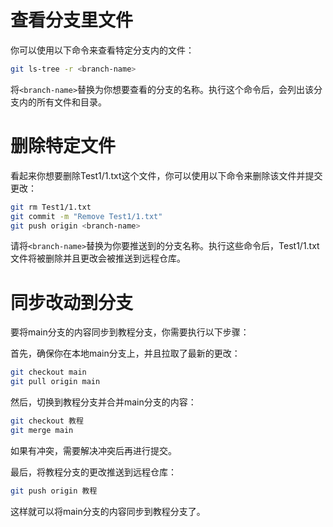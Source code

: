 # 查看分支里文件

你可以使用以下命令来查看特定分支内的文件：

```bash
git ls-tree -r <branch-name>
```

将`<branch-name>`替换为你想要查看的分支的名称。执行这个命令后，会列出该分支内的所有文件和目录。



# 删除特定文件

看起来你想要删除Test1/1.txt这个文件，你可以使用以下命令来删除该文件并提交更改：

```bash
git rm Test1/1.txt
git commit -m "Remove Test1/1.txt"
git push origin <branch-name>
```

请将`<branch-name>`替换为你要推送到的分支名称。执行这些命令后，Test1/1.txt文件将被删除并且更改会被推送到远程仓库。



# 同步改动到分支

要将main分支的内容同步到教程分支，你需要执行以下步骤：

首先，确保你在本地main分支上，并且拉取了最新的更改：

```bash
git checkout main
git pull origin main
```

然后，切换到教程分支并合并main分支的内容：

```bash
git checkout 教程
git merge main
```

如果有冲突，需要解决冲突后再进行提交。

最后，将教程分支的更改推送到远程仓库：

```bash
git push origin 教程
```

这样就可以将main分支的内容同步到教程分支了。



